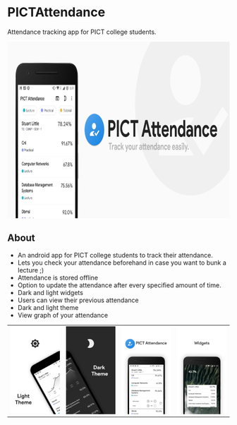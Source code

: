 # PICTAttendance

Attendance tracking app for PICT college students.
<p align="center">
  <img src="app/src/main/pictattendance.png" height="400"/>
</p>

## About
- An android app for PICT college students to track their attendance.
- Lets you check your attendance beforehand in case you want to bunk a lecture ;)
- Attendance is stored offline
- Option to update the attendance after every specified amount of time.
- Dark and light widgets
- Users can view their previous attendance
- Dark and light theme
- View graph of your attendance


<table style="width:100%">
  <tr>
    <td><img src="app/src/main/2.png"/></td>
    <td><img src="app/src/main/3.png"/></td>
    <td><img src="app/src/main/4.png"/></td>
    <td><img src="app/src/main/5.png"/></td>
  </tr>
</table>
